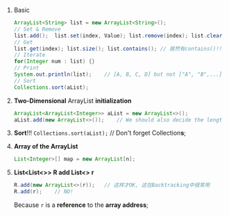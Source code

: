 1. Basic
   ```java
   ArrayList<String> list = new ArrayList<String>();
   // Set & Remove
   list.add();	list.set(index, Value); list.remove(index);	list.clear();
   // Get
   list.get(index); list.size(); list.contains(); // 居然有contains()!!!, 但是没有length()
   // Iterate
   for(Integer num : list) {}
   // Print
   System.out.println(list);	// [A, B, C, D] but not ["A", "B",...]
   // Sort
   Collections.sort(aList);
   ```
   
2. **Two-Dimensional** ArrayList **initialization**

   ```java
   ArrayList<ArrayList<Integer>> aList = new ArrayList<>();
   aList.add(new ArrayList<>());	// We should also decide the length of internal arrayList
   ```

3. **Sort**!!!
   `Collections.sort(aList);` // Don't forget Collection**s**;

4. **Array of the ArrayList**

   ```java
   List<Integer>[] map = new ArrayList[n];
   ```

5. **List<List<>> R add List<> r**

   ```java
   R.add(new ArrayList<>(r));	// 这样才OK, 这在Backtracking中很常用
   R.add(r);	// NO!
   ```

   Because `r` is a **reference** to the **array address**;
